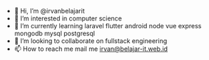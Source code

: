 - 👋 Hi, I’m @irvanbelajarit
- 👀 I’m interested in computer science
- 🌱 I’m currently learning laravel flutter android node vue express mongodb mysql postgresql
- 💞️ I’m looking to collaborate on fullstack engineering
- 📫 How to reach me mail me irvan@belajar-it.web.id

<!---
irvanbelajarit/irvanbelajarit is a ✨ special ✨ repository because its `README.md` (this file) appears on your GitHub profile.
You can click the Preview link to take a look at your changes.
--->
